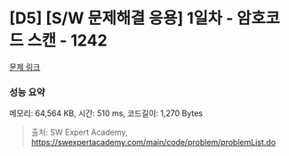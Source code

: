 # [D5] [S/W 문제해결 응용] 1일차 - 암호코드 스캔 - 1242 

[문제 링크](https://swexpertacademy.com/main/code/problem/problemDetail.do?contestProbId=AV15JEKKAM8CFAYD) 

### 성능 요약

메모리: 64,564 KB, 시간: 510 ms, 코드길이: 1,270 Bytes



> 출처: SW Expert Academy, https://swexpertacademy.com/main/code/problem/problemList.do